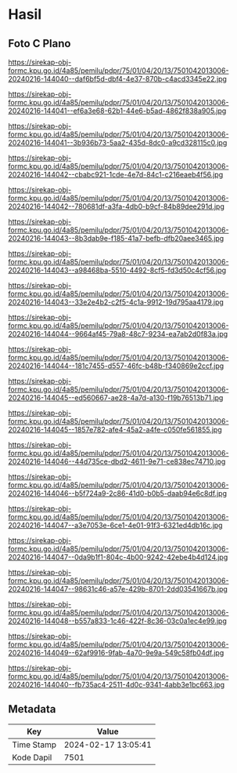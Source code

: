 # Hasil

## Foto C Plano

https://sirekap-obj-formc.kpu.go.id/4a85/pemilu/pdpr/75/01/04/20/13/7501042013006-20240216-144040--daf6bf5d-dbf4-4e37-870b-c4acd3345e22.jpg

https://sirekap-obj-formc.kpu.go.id/4a85/pemilu/pdpr/75/01/04/20/13/7501042013006-20240216-144041--ef6a3e68-62b1-44e6-b5ad-4862f838a905.jpg

https://sirekap-obj-formc.kpu.go.id/4a85/pemilu/pdpr/75/01/04/20/13/7501042013006-20240216-144041--3b936b73-5aa2-435d-8dc0-a9cd328115c0.jpg

https://sirekap-obj-formc.kpu.go.id/4a85/pemilu/pdpr/75/01/04/20/13/7501042013006-20240216-144042--cbabc921-1cde-4e7d-84c1-c216eaeb4f56.jpg

https://sirekap-obj-formc.kpu.go.id/4a85/pemilu/pdpr/75/01/04/20/13/7501042013006-20240216-144042--780681df-a3fa-4db0-b9cf-84b89dee291d.jpg

https://sirekap-obj-formc.kpu.go.id/4a85/pemilu/pdpr/75/01/04/20/13/7501042013006-20240216-144043--8b3dab9e-f185-41a7-befb-dfb20aee3465.jpg

https://sirekap-obj-formc.kpu.go.id/4a85/pemilu/pdpr/75/01/04/20/13/7501042013006-20240216-144043--a98468ba-5510-4492-8cf5-fd3d50c4cf56.jpg

https://sirekap-obj-formc.kpu.go.id/4a85/pemilu/pdpr/75/01/04/20/13/7501042013006-20240216-144043--33e2e4b2-c2f5-4c1a-9912-19d795aa4179.jpg

https://sirekap-obj-formc.kpu.go.id/4a85/pemilu/pdpr/75/01/04/20/13/7501042013006-20240216-144044--9664af45-79a8-48c7-9234-ea7ab2d0f83a.jpg

https://sirekap-obj-formc.kpu.go.id/4a85/pemilu/pdpr/75/01/04/20/13/7501042013006-20240216-144044--181c7455-d557-46fc-b48b-f340869e2ccf.jpg

https://sirekap-obj-formc.kpu.go.id/4a85/pemilu/pdpr/75/01/04/20/13/7501042013006-20240216-144045--ed560667-ae28-4a7d-a130-f19b76513b71.jpg

https://sirekap-obj-formc.kpu.go.id/4a85/pemilu/pdpr/75/01/04/20/13/7501042013006-20240216-144045--1857e782-afe4-45a2-a4fe-c050fe561855.jpg

https://sirekap-obj-formc.kpu.go.id/4a85/pemilu/pdpr/75/01/04/20/13/7501042013006-20240216-144046--44d735ce-dbd2-4611-9e71-ce838ec74710.jpg

https://sirekap-obj-formc.kpu.go.id/4a85/pemilu/pdpr/75/01/04/20/13/7501042013006-20240216-144046--b5f724a9-2c86-41d0-b0b5-daab94e6c8df.jpg

https://sirekap-obj-formc.kpu.go.id/4a85/pemilu/pdpr/75/01/04/20/13/7501042013006-20240216-144047--a3e7053e-6ce1-4e01-91f3-6321ed4db16c.jpg

https://sirekap-obj-formc.kpu.go.id/4a85/pemilu/pdpr/75/01/04/20/13/7501042013006-20240216-144047--0da9b1f1-804c-4b00-9242-42ebe4b4d124.jpg

https://sirekap-obj-formc.kpu.go.id/4a85/pemilu/pdpr/75/01/04/20/13/7501042013006-20240216-144047--98631c46-a57e-429b-8701-2dd03541667b.jpg

https://sirekap-obj-formc.kpu.go.id/4a85/pemilu/pdpr/75/01/04/20/13/7501042013006-20240216-144048--b557a833-1c46-422f-8c36-03c0a1ec4e99.jpg

https://sirekap-obj-formc.kpu.go.id/4a85/pemilu/pdpr/75/01/04/20/13/7501042013006-20240216-144049--62af9916-9fab-4a70-9e9a-549c58fb04df.jpg

https://sirekap-obj-formc.kpu.go.id/4a85/pemilu/pdpr/75/01/04/20/13/7501042013006-20240216-144040--fb735ac4-2511-4d0c-9341-4abb3e1bc663.jpg


## Metadata

| Key        | Value               |
| ---------- | ------------------- |
| Time Stamp | 2024-02-17 13:05:41 |
| Kode Dapil | 7501                |



